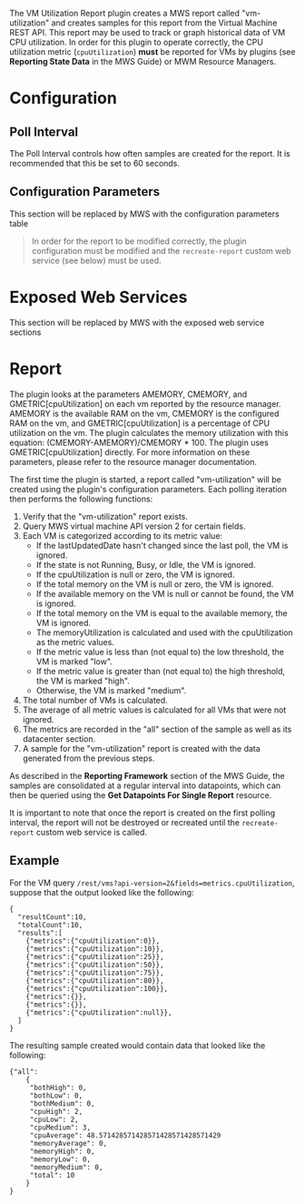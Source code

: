 The VM Utilization Report plugin creates a MWS report called "vm-utilization" and creates samples for this report
from the Virtual Machine REST API.  This report may be used to track or graph historical data of VM CPU
utilization.  In order for this plugin to operate correctly, the CPU utilization metric (`cpuUtilization`) **must**
be reported for VMs by plugins (see **Reporting State Data** in the MWS Guide) or MWM Resource Managers.

# Configuration

## Poll Interval

The Poll Interval controls how often samples are created for the report.  It is recommended that this be set to
60 seconds.

## Configuration Parameters

<div class="configuration-table">This section will be replaced by MWS with the configuration parameters table</div>

> In order for the report to be modified correctly, the plugin configuration must be modified and the
> `recreate-report` custom web service (see below) must be used.

# Exposed Web Services

<div class="webservice-table">This section will be replaced by MWS with the exposed web service sections</div>

# Report
The plugin looks at the parameters AMEMORY, CMEMORY, and GMETRIC[cpuUtilization] on each vm reported by the resource manager. AMEMORY
is the available RAM on the vm, CMEMORY is the configured RAM on the vm, and GMETRIC[cpuUtilization] is a percentage of CPU utilization
on the vm.  The plugin calculates the memory utilization with this equation: (CMEMORY-AMEMORY)/CMEMORY * 100. The plugin uses GMETRIC[cpuUtilization]
directly. For more information on these parameters, please refer to the resource manager documentation.

The first time the plugin is started, a report called "vm-utilization" will be created using the plugin's
configuration parameters.  Each polling iteration then performs the following functions:

1. Verify that the "vm-utilization" report exists.
2. Query MWS virtual machine API version 2 for certain fields.
3. Each VM is categorized according to its metric value:
	* If the lastUpdatedDate hasn't changed since the last poll, the VM is ignored.
	* If the state is not Running, Busy, or Idle, the VM is ignored.
	* If the cpuUtilization is null or zero, the VM is ignored.
	* If the total memory on the VM is null or zero, the VM is ignored.
	* If the available memory on the VM is null or cannot be found, the VM is ignored.
	* If the total memory on the VM is equal to the available memory, the VM is ignored.
	* The memoryUtilization is calculated and used with the cpuUtilization as the metric values.
	* If the metric value is less than (not equal to) the low threshold, the VM is marked "low".
	* If the metric value is greater than (not equal to) the high threshold, the VM is marked "high".
	* Otherwise, the VM is marked "medium".
4. The total number of VMs is calculated.
5. The average of all metric values is calculated for all VMs that were not ignored.
6. The metrics are recorded in the "all" section of the sample as well as its datacenter section.
7. A sample for the "vm-utilization" report is created with the data generated from the previous steps.

As described in the **Reporting Framework** section of the MWS Guide, the samples are consolidated at a
regular interval into datapoints, which can then be queried using the **Get Datapoints For Single Report** resource.

It is important to note that once the report is created on the first polling interval, the report will not be destroyed
or recreated until the `recreate-report` custom web service is called.

## Example

For the VM query `/rest/vms?api-version=2&fields=metrics.cpuUtilization`, suppose that the output looked like the
following:

```
{
  "resultCount":10,
  "totalCount":10,
  "results":[
    {"metrics":{"cpuUtilization":0}},
    {"metrics":{"cpuUtilization":10}},
    {"metrics":{"cpuUtilization":25}},
    {"metrics":{"cpuUtilization":50}},
    {"metrics":{"cpuUtilization":75}},
    {"metrics":{"cpuUtilization":80}},
    {"metrics":{"cpuUtilization":100}},
    {"metrics":{}},
    {"metrics":{}},
    {"metrics":{"cpuUtilization":null}},
  ]
}
```

The resulting sample created would contain data that looked like the following:

```
{"all":
	{
     "bothHigh": 0,
     "bothLow": 0,
     "bothMedium": 0,
     "cpuHigh": 2,
     "cpuLow": 2,
     "cpuMedium": 3,
     "cpuAverage": 48.571428571428571428571428571429
     "memoryAverage": 0,
     "memoryHigh": 0,
     "memoryLow": 0,
     "memoryMedium": 0,
     "total": 10
	}
}
```